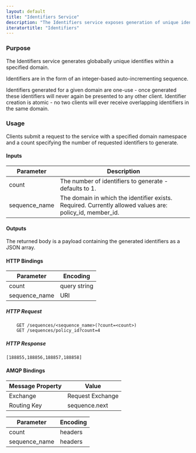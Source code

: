 ```yaml
---
layout: default
title: "Identifiers Service"
description: "The Identifiers service exposes generation of unique identifiers."
iteratortitle: "Identifiers"
---
```


### Purpose
The Identifiers service generates globabally unique identifies within a specified domain.

Identifiers are in the form of an integer-based auto-incrementing sequence.

Identifiers generated for a given domain are one-use - once generated these identifiers will never again be presented to any other client.  Identifier creation is atomic - no two clients will ever receive overlapping identifiers in the same domain.

### Usage
Clients submit a request to the service with a specified domain namespace and a count specifying the number of requested identifiers to generate.

#### Inputs

| Parameter | Description |
| --------- | ----------- |
| count | The number of identifiers to generate - defaults to 1. |
| sequence_name | The domain in which the identifier exists.  Required.  Currently allowed values are: policy_id, member_id. |
	
#### Outputs
The returned body is a payload containing the generated identifiers as a JSON array.

#### HTTP Bindings

| Parameter | Encoding |
| --------- | -------- |
| count | query string |
| sequence_name | URI |

##### HTTP Request

        GET /sequences/<sequence_name>(?count=<count>)
        GET /sequences/policy_id?count=4

##### HTTP Response

	[188855,188856,188857,188858]

#### AMQP Bindings

| Message Property | Value |
| --- | ----- |
| Exchange | Request Exchange |
| Routing Key | sequence.next |

| Parameter | Encoding |
| --------- | -------- |
| count | headers |
| sequence_name | headers |
